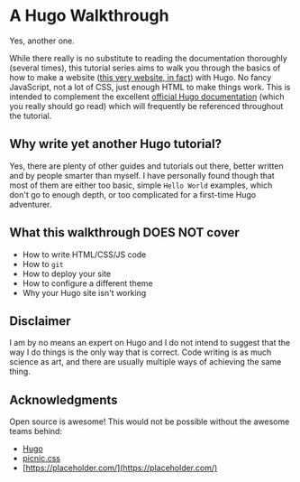 # A Hugo Walkthrough

Yes, another one.

While there really is no substitute to reading the documentation thoroughly (several times), this tutorial series aims to walk you through the basics of how to make a website ([this very website, in fact](https://phw.netlify.com/)) with Hugo. No fancy JavaScript, not a lot of CSS, just enough HTML to make things work. This is intended to complement the excellent [official Hugo documentation](https://gohugo.io/) (which you really should go read) which will frequently be referenced throughout the tutorial.

## Why write yet another Hugo tutorial?

Yes, there are plenty of other guides and tutorials out there, better written and by people smarter than myself. I have personally found though that most of them are either too basic, simple `Hello World` examples, which don't go to enough depth, or too complicated for a first-time Hugo adventurer.

## What this walkthrough DOES NOT cover

* How to write HTML/CSS/JS code
* How to `git`
* How to deploy your site
* How to configure a different theme
* Why your Hugo site isn't working

## Disclaimer

I am by no means an expert on Hugo and I do not intend to suggest that the way I do things is the only way that is correct. Code writing is as much science as art, and there are usually multiple ways of achieving the same thing.

## Acknowledgments

Open source is awesome! This would not be possible without the awesome teams behind:

* [Hugo](https://gohugo.io/) 
* [picnic.css](https://picnicss.com/)
* [https://placeholder.com/](https://placeholder.com/)